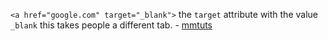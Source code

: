 `<a href="google.com" target="_blank">` the `target` attribute with the value `_blank` this takes people a different tab. - [mmtuts](https://www.youtube.com/watch?v=DiSvq5SgLMI&list=PL0eyrZgxdwhwNC5ppZo_dYGVjerQY3xYU&index=11)
